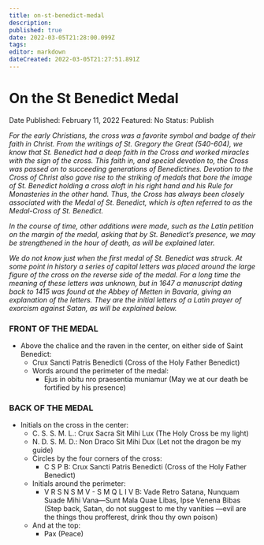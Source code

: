 ```yaml
---
title: on-st-benedict-medal
description: 
published: true
date: 2022-03-05T21:28:00.099Z
tags: 
editor: markdown
dateCreated: 2022-03-05T21:27:51.891Z
---
```


# On the St Benedict Medal

Date Published: February 11, 2022
Featured: No
Status: Publish

*For the early Christians, the cross was a favorite symbol and badge of their faith in Christ. From the writings of St. Gregory the Great (540-604), we know that St. Benedict had a deep faith in the Cross and worked miracles with the sign of the cross. This faith in, and special devotion to, the Cross was passed on to succeeding generations of Benedictines. Devotion to the Cross of Christ also gave rise to the striking of medals that bore the image of St. Benedict holding a cross aloft in his right hand and his Rule for Monasteries in the other hand. Thus, the Cross has always been closely associated with the Medal of St. Benedict, which is often referred to as the Medal-Cross of St. Benedict.*

*In the course of time, other additions were made, such as the Latin petition on the margin of the medal, asking that by St. Benedict’s presence, we may be strengthened in the hour of death, as will be explained later.*

*We do not know just when the first medal of St. Benedict was struck. At some point in history a series of capital letters was placed around the large figure of the cross on the reverse side of the medal. For a long time the meaning of these letters was unknown, but in 1647 a manuscript dating back to 1415 was found at the Abbey of Metten in Bavaria, giving an explanation of the letters. They are the initial letters of a Latin prayer of exorcism against Satan, as will be explained below.*

### FRONT OF THE MEDAL

- Above the chalice and the raven in the center, on either side of Saint Benedict:
    - Crux Sancti Patris Benedicti (Cross of the Holy Father Benedict)
    - Words around the perimeter of the medal:
        - Ejus in obitu nro praesentia muniamur (May we at our death be fortified by his presence)

### BACK OF THE MEDAL

- Initials on the cross in the center:
    - C. S. S. M. L.: Crux Sacra Sit Mihi Lux (The Holy Cross be my light)
    - N. D. S. M. D.: Non Draco Sit Mihi Dux (Let not the dragon be my guide)
    - Circles by the four corners of the cross:
        - C S P B: Crux Sancti Patris Benedicti (Cross of the Holy Father Benedict)
    - Initials around the perimeter:
        - V R S N S M V - S M Q L I V B: Vade Retro Satana, Nunquam Suade Mihi Vana—Sunt Mala Quae Libas, Ipse Venena Bibas (Step back, Satan, do not suggest to me thy vanities —evil are the things thou profferest, drink thou thy own poison)
    - And at the top:
        - Pax (Peace)